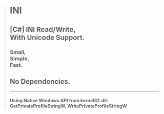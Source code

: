 <blockquote>
  <h1>INI</h1>
  <h2>[C#] INI Read/Write,<br/>With Unicode Support.</h2>
  <h3>Small, <br/>Simple, <br/>Fast.</h3>
  <h2>No Dependencies.</h2>
  <hr/>
  <h4>Using Native Windows API from kernel32.dll: GetPrivateProfileStringW, WritePrivateProfileStringW</h4>
</blockquote>